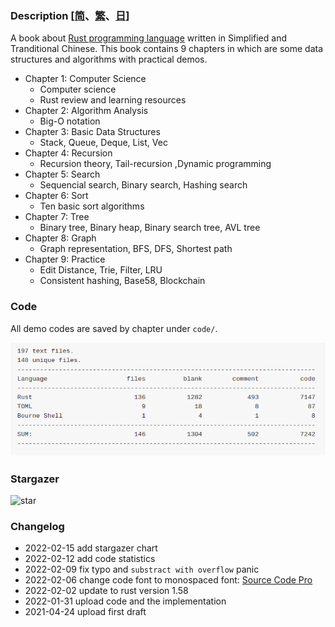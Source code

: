 ### Description  [[简](./README_CN.md)、[繁](./README_TW.md)、[日](./README_JP.md)] 

A book about [Rust programming language](https://www.rust-lang.org/) written in Simplified and Tranditional Chinese. This book contains 9 chapters in which are some data structures and algorithms with practical demos.

* Chapter 1: Computer Science
    - Computer science
    - Rust review and learning resources
* Chapter 2: Algorithm Analysis
    - Big-O notation
* Chapter 3: Basic Data Structures
    - Stack, Queue, Deque, List, Vec
* Chapter 4: Recursion
    - Recursion theory, Tail-recursion  ,Dynamic programming
* Chapter 5: Search
    - Sequencial search, Binary search, Hashing search
* Chapter 6: Sort
    - Ten basic sort algorithms
* Chapter 7: Tree
    - Binary tree, Binary heap, Binary search tree, AVL tree
* Chapter 8: Graph
    - Graph representation, BFS, DFS, Shortest path
* Chapter 9: Practice
    - Edit Distance, Trie, Filter, LRU
    - Consistent hashing, Base58, Blockchain

### Code 

All demo codes are saved by chapter under `code/`.

![code_statistics](./code_statistics.png)

### Stargazer

![star](https://starchart.cc/QMHTMY/RustBook.svg)

### Changelog 
* 2022-02-15 add stargazer chart
* 2022-02-12 add code statistics
* 2022-02-09 fix typo and `substract with overflow` panic
* 2022-02-06 change code font to monospaced font: [Source Code Pro](https://github.com/adobe-fonts/source-code-pro)
* 2022-02-02 update to rust version 1.58
* 2022-01-31 upload code and the implementation
* 2021-04-24 upload first draft

